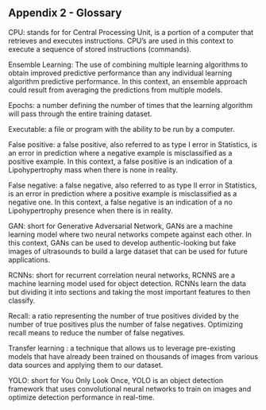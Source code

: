 ## Appendix 2 - Glossary

CPU: stands for for Central Processing Unit, is a portion of a computer that retrieves and executes instructions. CPU’s are used in this context to execute a sequence of stored instructions (commands). 

Ensemble Learning: The use of combining multiple learning algorithms to obtain improved predictive performance than any individual learning algorithm predictive performance. In this context, an ensemble approach could result from averaging the predictions from multiple models.

Epochs: a number defining the number of times that the learning algorithm will pass through the entire training dataset. 

Executable: a file or program with the ability to be run by a computer.

False positive: a false positive, also referred to as type I error in Statistics, is an error in prediction where a negative example is misclassified as a positive example. In this context, a false positive is an indication of a Lipohypertrophy mass when there is none in reality. 

False negative: a false negative, also referred to as type II error in Statistics, is an error in prediction where a positive example is misclassified as a negative one. In this context, a false negative is an indication of a no Lipohypertrophy presence when there is in reality. 

GAN: short for Generative Adversarial Network, GANs are a machine learning model where two neural networks compete against each other. In this context, GANs can be used to develop authentic-looking but fake images of ultrasounds to build a large dataset that can be used for future applications. 

RCNNs: short for recurrent correlation neural networks, RCNNS are a machine learning model used for object detection. RCNNs learn the data but dividing it into sections and taking the most important features to then classify.

Recall: a ratio representing the number of true positives divided by the number of true positives plus the number of false negatives. Optimizing recall means to reduce the number of false negatives.

Transfer learning : a technique that allows us to leverage pre-existing models that have already been trained on thousands of images from various data sources and applying them to our dataset.

YOLO: short for You Only Look Once, YOLO is an object detection framework that uses convolutional neural networks to train on images and optimize detection performance in real-time. 



